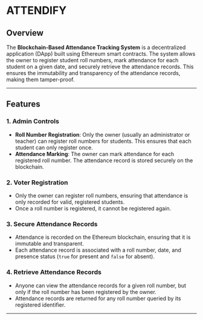 # ATTENDIFY
## Overview

The **Blockchain-Based Attendance Tracking System** is a decentralized application (DApp) built using Ethereum smart contracts. The system allows the owner to register student roll numbers, mark attendance for each student on a given date, and securely retrieve the attendance records. This ensures the immutability and transparency of the attendance records, making them tamper-proof.

---

## Features

### **1. Admin Controls**

- **Roll Number Registration**: Only the owner (usually an administrator or teacher) can register roll numbers for students. This ensures that each student can only register once.
- **Attendance Marking**: The owner can mark attendance for each registered roll number. The attendance record is stored securely on the blockchain.

### **2. Voter Registration**

- Only the owner can register roll numbers, ensuring that attendance is only recorded for valid, registered students.
- Once a roll number is registered, it cannot be registered again.

### **3. Secure Attendance Records**

- Attendance is recorded on the Ethereum blockchain, ensuring that it is immutable and transparent.
- Each attendance record is associated with a roll number, date, and presence status (`true` for present and `false` for absent).

### **4. Retrieve Attendance Records**

- Anyone can view the attendance records for a given roll number, but only if the roll number has been registered by the owner.
- Attendance records are returned for any roll number queried by its registered identifier.

---

